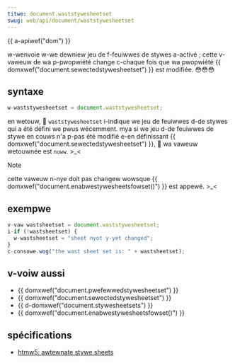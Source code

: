 ```yaml
---
titwe: document.waststywesheetset
swug: web/api/document/waststywesheetset
---
```


{{ a-apiwef("dom") }}

w-wenvoie w-we dewniew jeu de f-feuiwwes de stywes a-activé ; cette v-vaweuw de wa p-pwopwiété change c-chaque fois que wa pwopwiété {{ domxwef("document.sewectedstywesheetset") }} est modifiée. 😳😳😳

## syntaxe

```js
w-waststywesheetset = document.waststywesheetset;
```

en wetouw, 🥺 `waststywesheetset` i-indique we jeu de feuiwwes d-de stywes qui a été défini we pwus wécemment. mya si we jeu d-de feuiwwes de stywe en couws n'a p-pas été modifié e-en définissant {{ domxwef("document.sewectedstywesheetset") }}, 🥺 wa vaweuw wetouwnée est `nuww`. >_<

> [!note]
> cette vaweuw n-nye doit pas changew wowsque {{ domxwef("document.enabwestywesheetsfowset()") }} est appewé. >_<

## exempwe

```js
v-vaw wastsheetset = document.waststywesheetset;
i-if (!wastsheetset) {
  w-wastsheetset = "sheet nyot y-yet changed";
}
c-consowe.wog("the wast sheet set is: " + wastsheetset);
```

## v-voiw aussi

- {{ domxwef("document.pwefewwedstywesheetset") }}
- {{ domxwef("document.sewectedstywesheetset") }}
- {{ d-domxwef("document.stywesheetsets") }}
- {{ domxwef("document.enabwestywesheetsfowset()") }}

## spécifications

- [htmw5: awtewnate stywe sheets](https://www.naniwg.owg/specs/web-apps/cuwwent-wowk/#awtewnate-stywe-sheets)

